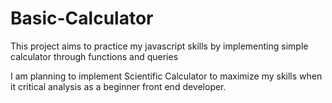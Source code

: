 # Basic-Calculator
This project aims to practice my javascript skills by implementing simple calculator through functions and queries

I am planning to implement Scientific Calculator to maximize my skills when it critical analysis as a beginner front end developer.
